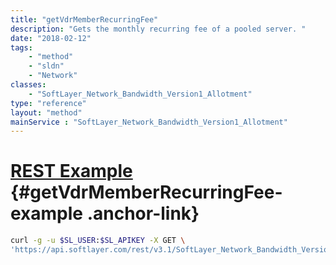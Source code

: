 ```yaml
---
title: "getVdrMemberRecurringFee"
description: "Gets the monthly recurring fee of a pooled server. "
date: "2018-02-12"
tags:
    - "method"
    - "sldn"
    - "Network"
classes:
    - "SoftLayer_Network_Bandwidth_Version1_Allotment"
type: "reference"
layout: "method"
mainService : "SoftLayer_Network_Bandwidth_Version1_Allotment"
---
```


# [REST Example](#getVdrMemberRecurringFee-example) <a href="/article/rest/"><i class="fas fa-question"></i></a> {#getVdrMemberRecurringFee-example .anchor-link} 
```bash
curl -g -u $SL_USER:$SL_APIKEY -X GET \
'https://api.softlayer.com/rest/v3.1/SoftLayer_Network_Bandwidth_Version1_Allotment/{SoftLayer_Network_Bandwidth_Version1_AllotmentID}/getVdrMemberRecurringFee'
```
